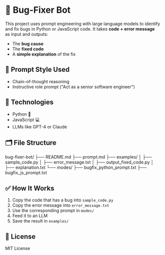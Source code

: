 # 🐞 Bug-Fixer Bot

This project uses prompt engineering with large language models to identify and fix bugs in Python or JavaScript code. It takes **code + error message** as input and outputs:

- The **bug cause**
- The **fixed code**
- A **simple explanation** of the fix

## 🧪 Prompt Style Used

- Chain-of-thought reasoning
- Instructive role prompt ("Act as a senior software engineer")

## 🚀 Technologies

- Python 🐍
- JavaScript 💻
- LLMs like GPT-4 or Claude

## 🗂️ File Structure

bug-fixer-bot/
├── README.md
├── prompt.md
├── examples/
│ ├── sample_code.py
│ ├── error_message.txt
│ ├── output_fixed_code.py
│ ├── explanation.txt
└── modes/
├── bugfix_python_prompt.txt
├── bugfix_js_prompt.txt


## ✅ How It Works

1. Copy the code that has a bug into `sample_code.py`
2. Copy the error message into `error_message.txt`
3. Use the corresponding prompt in `modes/`
4. Feed it to an LLM
5. Save the result in `examples/`


## 📜 License

MIT License
